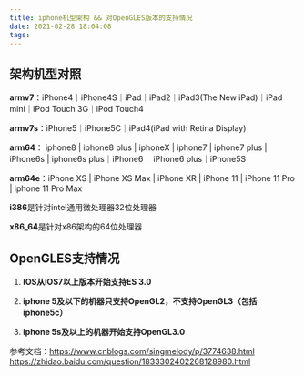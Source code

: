 ```yaml
---
title: iphone机型架构 && 对OpenGLES版本的支持情况
date: 2021-02-28 18:04:08
tags:
---
```


## 架构机型对照

**armv7**：iPhone4｜iPhone4S｜iPad｜iPad2｜iPad3(The New iPad)｜iPad mini｜iPod Touch 3G｜iPod Touch4

**armv7s**：iPhone5｜iPhone5C｜iPad4(iPad with Retina Display)

**arm64**： iphone8 | iphone8 plus | iphoneX | iphone7 | iphone7 plus | iPhone6s | iphone6s plus｜iPhone6｜ iPhone6 plus｜iPhone5S

**arm64e**：iPhone XS | iPhone XS Max | iPhone XR | iPhone 11 | iPhone 11 Pro | iphone 11 Pro Max

**i386**是针对intel通用微处理器32位处理器

**x86_64**是针对x86架构的64位处理器


## OpenGLES支持情况

1. **IOS从IOS7以上版本开始支持ES 3.0**

2. **iphone 5及以下的机器只支持OpenGL2，不支持OpenGL3（包括iphone5c）**

3. **iphone 5s及以上的机器开始支持OpenGL3.0**

参考文档：https://www.cnblogs.com/singmelody/p/3774638.html
https://zhidao.baidu.com/question/1833302402268128980.html
